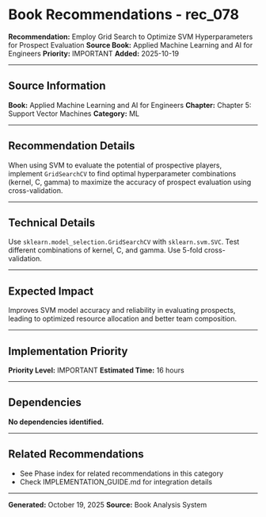 # Book Recommendations - rec_078

**Recommendation:** Employ Grid Search to Optimize SVM Hyperparameters for Prospect Evaluation
**Source Book:** Applied Machine Learning and AI for Engineers
**Priority:** IMPORTANT
**Added:** 2025-10-19

---

## Source Information

**Book:** Applied Machine Learning and AI for Engineers
**Chapter:** Chapter 5: Support Vector Machines
**Category:** ML

---

## Recommendation Details

When using SVM to evaluate the potential of prospective players, implement `GridSearchCV` to find optimal hyperparameter combinations (kernel, C, gamma) to maximize the accuracy of prospect evaluation using cross-validation.

---

## Technical Details

Use `sklearn.model_selection.GridSearchCV` with `sklearn.svm.SVC`. Test different combinations of kernel, C, and gamma.  Use 5-fold cross-validation.

---

## Expected Impact

Improves SVM model accuracy and reliability in evaluating prospects, leading to optimized resource allocation and better team composition.

---

## Implementation Priority

**Priority Level:** IMPORTANT
**Estimated Time:** 16 hours

---

## Dependencies

**No dependencies identified.**

---

## Related Recommendations

- See Phase index for related recommendations in this category
- Check IMPLEMENTATION_GUIDE.md for integration details

---

**Generated:** October 19, 2025
**Source:** Book Analysis System
